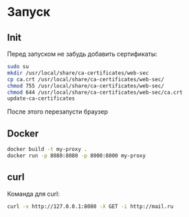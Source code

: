 # Запуск

## Init

Перед запуском не забудь добавить сертификаты:
```sh
sudo su
mkdir /usr/local/share/ca-certificates/web-sec
cp ca.crt /usr/local/share/ca-certificates/web-sec/
chmod 755 /usr/local/share/ca-certificates/web-sec/
chmod 644 /usr/local/share/ca-certificates/web-sec/ca.crt
update-ca-certificates
```
После этого перезапусти браузер

## Docker
```sh
docker build -t my-proxy .
docker run -p 8080:8080 -p 8000:8000 my-proxy
```

## curl
Команда для curl:
```sh
curl -x http://127.0.0.1:8080 -X GET -i http://mail.ru
```
